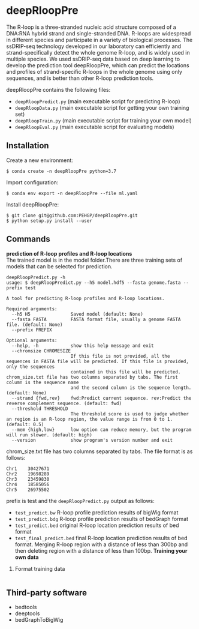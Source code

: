# deepRloopPre
The R-loop is a three-stranded nucleic acid structure composed of a DNA:RNA hybrid strand and single-stranded DNA. R-loops are widespread in different species and participate in a variety of biological processes. The ssDRIP-seq technology developed in our laboratory can efficiently and strand-specifically detect the whole genome R-loop, and is widely used in multiple species. We used ssDRIP-seq data based on deep learning to develop the prediction tool deepRloopPre, which can predict the locations and profiles of strand-specific R-loops in the whole genome using only sequences, and is better than other R-loop prediction tools.  

deepRloopPre contains the following files:
- `deepRloopPredict.py` (main executable script for predicting R-loop)
- `deepRloopData.py` (main executable script for getting your own training set)
- `deepRloopTrain.py` (main executable script for training your own model)
- `deepRloopEval.py` (main executable script for evaluating models)
## Installation
Create a new environment:
```
$ conda create -n deepRloopPre python=3.7
```
Import configuration:
```
$ conda env export -n deepRloopPre --file ml.yaml
```
Install deepRloopPre:
```
$ git clone git@github.com:PEHGP/deepRloopPre.git
$ python setup.py install --user
```
## Commands
**prediction of R-loop profiles and R-loop locations**  
The trained model is in the model folder.There are three training sets of models that can be selected for prediction.
```
deepRloopPredict.py -h
usage: $ deepRloopPredict.py --h5 model.hdf5 --fasta genome.fasta --prefix test

A tool for predicting R-loop profiles and R-loop locations.

Required arguments:
  --h5 H5               Saved model (default: None)
  --fasta FASTA         FASTA format file, usually a genome FASTA file. (default: None)
  --prefix PREFIX

Optional arguments:
  --help, -h            show this help message and exit
  --chromsize CHROMESIZE
                        If this file is not provided, all the sequences in FASTA file will be predicted. If this file is provided, only the sequences
                        contained in this file will be predicted. chrom_size.txt file has two columns separated by tabs. The first column is the sequence name
                        and the second column is the sequence length. (default: None)
  --strand {fwd,rev}    fwd:Predict current sequence. rev:Predict the reverse complement sequence. (default: fwd)
  --threshold THRESHOLD
                        The threshold score is used to judge whether an region is an R-loop region, the value range is from 0 to 1. (default: 0.5)
  --mem {high,low}      low option can reduce memory, but the program will run slower. (default: high)
  --version             show program's version number and exit
```
chrom_size.txt file has two columns separated by tabs. The file format is as follows:
```
Chr1	30427671
Chr2	19698289
Chr3	23459830
Chr4	18585056
Chr5	26975502
```
prefix is test and the `deepRloopPredict.py` output as follows:
- `test_predict.bw` R-loop profile prediction results of bigWig format
- `test_predict.bdg` R-loop profile prediction results of bedGraph format
- `test_predict.bed` original R-loop location prediction results of bed format
- `test_final_predict.bed` final R-loop location prediction results of bed format. Merging R-loop region with a distance of less than 300bp and then deleting region with a distance of less than 100bp.
**Training your own data**
1. Format training data
```
```
## Third-party software
- bedtools
- deeptools
- bedGraphToBigWig